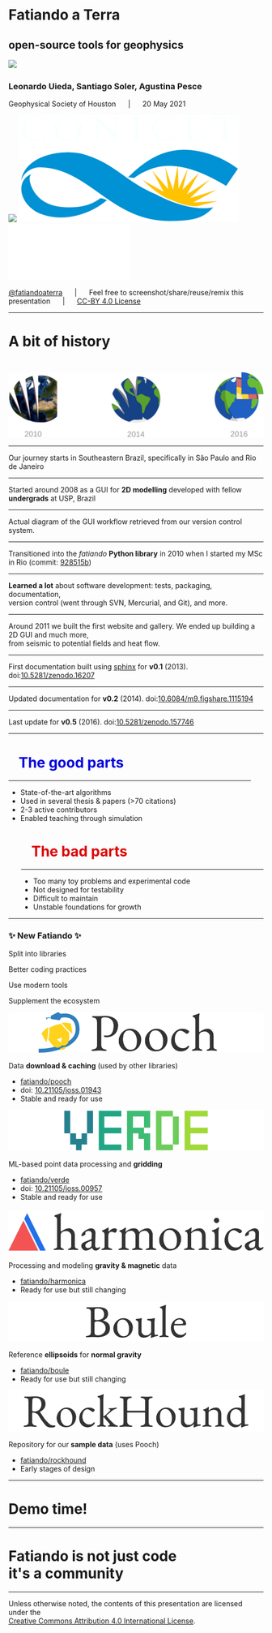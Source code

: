 <!--
This file defines the contents of each slide.
The reveal.js configuration can be found in index.html
-->

<!-- .slide: class="slide-title" data-background-color="#000000" data-background-image="assets/background.svg" data-background-repeat="no-repeat" data-background-position="center" -->

<div class="talk-title">

# Fatiando a Terra

## open-source tools for geophysics

</div>

<img src="assets/fatiando-logo.svg" style="width: 8%;">

<div class="talk-authors">

### Leonardo Uieda, Santiago Soler, Agustina Pesce

Geophysical Society of Houston <span style="margin: 0 20px">|</span> 20 May 2021

</div>

<img src="assets/university-of-liverpool-white.png" class="title-logo">
<img src="assets/conicet.png" class="title-logo">
<img src="assets/universidad-nacional-de-san-juan.png" class="title-logo">

<i class="fab fa-twitter fa-fw"></i> [@fatiandoaterra](https://twitter.com/fatiandoaterra)
<span style="margin: 0 20px">|</span>
<i class="fa fa-camera"></i>
Feel free to screenshot/share/reuse/remix this presentation
<span style="margin: 0 20px">|</span>
[<i class="fab fa-creative-commons"></i><i class="fab fa-creative-commons-by"></i> CC-BY 4.0 License](https://creativecommons.org/licenses/by/4.0/)

---

<!-- .slide: class="slide-transition" data-background-color="#222222" -->

<div class="centered">
<div>

# A bit of history

<img src="assets/logo-evolution.svg" style="margin-top: 5%;">

</div>
</div>

---

<!-- .slide: data-background-video="assets/brasil-sao-paulo-rio.mp4" data-background-size="contain" data-background-color="#000000" -->

<div class="r-stretch bottom-right">

Our journey starts in Southeastern Brazil, specifically in São Paulo and Rio de
Janeiro

</div>

---

<!-- .slide: data-background-image="assets/fatiando-as-a-gravmag-gui.svg" data-background-size="contain" data-background-repeat="no-repeat" data-background-color="#000000" -->

<div class="centered">
<div class="quote">

Started around 2008 as a GUI for **2D modelling** developed with
fellow **undergrads** at USP, Brazil

</div>
</div>

---

<!-- .slide: data-background-image="assets/fatiando-as-a-gravmag-gui.svg" data-background-size="contain" data-background-repeat="no-repeat" data-background-color="#000000" -->

<div class="r-stretch bottom-right bottom-dark">

Actual diagram of the GUI workflow retrieved from our version control system.

</div>

---

<!-- .slide: data-background-image="assets/fatiando-first-commit.svg" data-background-size="contain" data-background-repeat="no-repeat" data-background-color="#000000" -->

<div class="r-stretch bottom-right">

Transitioned into the *fatiando* **Python library** in 2010 when I started my
MSc in Rio
(commit: [928515b](https://github.com/fatiando/fatiando/commit/928515b0fcfdccecbc4f661ed2469390ef43ec1d))

</div>

---

<!-- .slide: data-background-image="assets/fatiando-first-commit-vcs.svg" data-background-size="contain" data-background-repeat="no-repeat" data-background-color="#000000" -->

<div class="r-stretch bottom-right">

**Learned a lot** about software development: tests, packaging, documentation,
<br>
version control (went through SVN, Mercurial, and Git), and more.

</div>

---

<!-- .slide: data-background-image="assets/fatiando-first-gallery.jpg" data-background-size="contain" data-background-repeat="no-repeat" data-background-color="#000000" -->

<div class="r-stretch bottom-left bottom-dark">

Around 2011 we built the first website and gallery. We ended up building a 2D
GUI and much more,
<br>
from seismic to potential fields and heat flow.

</div>

---

<!-- .slide: data-background-image="assets/fatiando-docs-v0.1.jpg" data-background-size="contain" data-background-repeat="no-repeat" data-background-color="#000000" -->

<div class="r-stretch bottom-left bottom-dark">

First documentation built using [sphinx](https://www.sphinx-doc.org) for
**v0.1** (2013). doi:[10.5281/zenodo.16207](https://doi.org/10.5281/zenodo.16207)

</div>

---

<!-- .slide: data-background-image="assets/fatiando-docs-v0.2.jpg" data-background-size="contain" data-background-repeat="no-repeat" data-background-color="#000000" -->

<div class="r-stretch bottom-left bottom-dark">

Updated documentation for **v0.2** (2014). doi:[10.6084/m9.figshare.1115194](https://doi.org/10.6084/m9.figshare.1115194)

</div>

---

<!-- .slide: data-background-image="assets/fatiando-docs-v0.5.jpg" data-background-size="contain" data-background-repeat="no-repeat" data-background-color="#000000" -->

<div class="r-stretch bottom-left bottom-dark">

Last update for **v0.5** (2016). doi:[10.5281/zenodo.157746](https://doi.org/10.5281/zenodo.157746)

</div>

---

<div class="container">
<div class="col-left" style="padding-right: 5%">

<h1 style="color: #0000dd;">
<i class="far fa-thumbs-up" style="margin-right: 20px;"></i>
The good parts
</h1>

<hr>

<ul class="fa-ul">

<li>
<span class="fa-li"> <i class="fa fa-lightbulb fa-fw"></i> </span>
State-of-the-art algorithms
</li>

<li>
<span class="fa-li"> <i class="fa fa-file-alt fa-fw"></i> </span>
Used in several thesis & papers (>70 citations)
</li>

<li>
<span class="fa-li"> <i class="fa fa-users fa-fw"></i> </span>
2-3 active contributors
</li>

<li>
<span class="fa-li"> <i class="fa fa-chalkboard-teacher fa-fw"></i> </span>
Enabled teaching through simulation
</li>

</ul>

</div>
<div class="col-right fragment" style="padding-left: 5%">

<h1 style="color: #dd0000;">
<i class="far fa-thumbs-down" style="margin-right: 20px;"></i>
The bad parts
</h1>

<hr>

<ul class="fa-ul">

<li>
<span class="fa-li"> <i class="fa fa-gamepad fa-fw"></i> </span>
Too many toy problems and experimental code
</li>

<li>
<span class="fa-li"> <i class="fas fa-vial fa-fw"></i> </span>
Not designed for testability
</li>

<li>
<span class="fa-li"> <i class="fa fa-tools fa-fw"></i> </span>
Difficult to maintain
</li>

<li>
<span class="fa-li"> <i class="fa fa-landmark fa-fw"></i> </span>
Unstable foundations for growth
</li>

</ul>
</div>

---

<div class="container small">
<div class="col">

### ✨ New Fatiando ✨

Split into libraries

Better coding practices

Use modern tools

Supplement the ecosystem

</div>
<div class="col fragment">

<a href="http://www.fatiando.org/pooch">
<img class="project-logo center-block" src="assets/pooch-logo.svg">
</a>

Data <b>download & caching</b> (used by other libraries)

<ul class="fa-ul project-icons">
<li><i class="fa-li fab fa-github fa-fw" title="Github repository"></i>
   <a href="https://github.com/fatiando/pooch">fatiando/pooch</a>
</li>
<li><i class="fa-li fas fa-bookmark fa-fw" title="Publication"></i>
   doi: <a href="https://doi.org/10.21105/joss.01943">10.21105/joss.01943</a>
</li>
<li><i class="fa-li fa fa-check fa-fw" style="color: green" title="Project status"></i>
   Stable and ready for use
</li>
</ul>

</div>
<div class="col fragment">

<a href="http://www.fatiando.org/verde">
<img class="project-logo center-block" src="assets/verde-logo.svg">
</a>

ML-based point data processing and <b>gridding</b>

<ul class="fa-ul project-icons">
<li><i class="fa-li fab fa-github fa-fw" title="Github repository"></i>
   <a href="https://github.com/fatiando/verde">fatiando/verde</a>
</li>
<li><i class="fa-li fas fa-bookmark fa-fw" title="Publication"></i>
   doi: <a href="https://doi.org/10.21105/joss.00957">10.21105/joss.00957</a>
</li>
<li><i class="fa-li fa fa-check fa-fw" style="color: green" title="Project status"></i>
   Stable and ready for use
</li>
</ul>

</div>
</div>
<div class="container small" style="margin-top: 4%">
<div class="col fragment">

<a href="http://www.fatiando.org/harmonica">
<img class="project-logo center-block" src="assets/harmonica-logo.svg">
</a>

Processing and modeling <b>gravity & magnetic</b> data

<ul class="fa-ul project-icons">
<li><i class="fa-li fab fa-github fa-fw" title="Github repository"></i>
   <a href="https://github.com/fatiando/harmonica">fatiando/harmonica</a>
</li>
<li><i class="fa-li fa fa-sync-alt fa-fw" style="color: green" title="Project status"></i>
   Ready for use but still changing
</li>
</ul>

</div>
<div class="col fragment">

<a href="http://www.fatiando.org/boule">
<img class="project-logo center-block" src="assets/boule-logo.svg">
</a>

Reference <b>ellipsoids</b> for <b>normal gravity</b>

<ul class="fa-ul project-icons">
<li><i class="fa-li fab fa-github fa-fw" title="Github repository"></i>
   <a href="https://github.com/fatiando/boule">fatiando/boule</a>
</li>
<li><i class="fa-li fa fa-sync-alt fa-fw" style="color: green" title="Project status"></i>
   Ready for use but still changing
</li>
</ul>

</div>
<div class="col fragment">

<a href="http://www.fatiando.org/rockhound">
<img class="project-logo center-block" src="assets/rockhound-logo.svg">
</a>

Repository for our **sample data** (uses Pooch)

<ul class="fa-ul project-icons">
<li><i class="fa-li fab fa-github fa-fw" title="Github repository"></i>
   <a href="https://github.com/fatiando/rockhound">fatiando/rockhound</a>
</li>
<li><i class="fa-li fa fa-flask fa-fw" style="color: orange" title="Project status"></i>
    Early stages of design
</li>
</ul>

</div>
</div>

---

<!-- .slide: class="slide-transition" data-background-color="#000000" data-background-image="assets/demo-time.gif" data-background-repeat="no-repeat" data-background-position="center" data-background-opacity="70%" -->

<div class="centered">
<div>

# Demo time!

</div>
</div>

---

<!-- .slide: class="slide-transition" data-background-color="#222222" -->

<div class="centered">
<div>

<h1>
Fatiando is not just code <i class="fas fa-code"></i>
<br>
it's a <strong>community</strong> <i class="fas fa-users"></i>
</h1>

</div>
</div>

---

<!-- .slide: class="slide-license" -->

<div class="centered">
<div>

<p class="license-icons">
<i class="fab fa-creative-commons"></i><i class="fab fa-creative-commons-by"></i>
</p>

Unless otherwise noted,
the contents of this presentation are
licensed under the
<br>
[Creative Commons Attribution 4.0 International License](https://creativecommons.org/licenses/by/4.0/).

</div>
</div>
